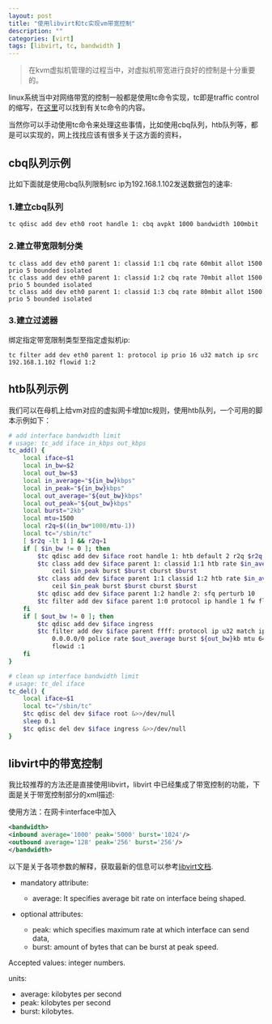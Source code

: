 ```yaml
---
layout: post
title: "使用libvirt和tc实现vm带宽控制"
description: ""
categories: [virt]
tags: [libvirt, tc, bandwidth ]
---
```


> 在kvm虚拟机管理的过程当中，对虚拟机带宽进行良好的控制是十分重要的。



linux系统当中对网络带宽的控制一般都是使用tc命令实现，tc即是traffic control的缩写，在[这里](http://linux-ip.net/articles/Traffic-Control-HOWTO/)可以找到有关tc命令的内容。

当然你可以手动使用tc命令来处理这些事情，比如使用cbq队列，htb队列等，都是可以实现的，网上找找应该有很多关于这方面的资料，

## cbq队列示例
比如下面就是使用cbq队列限制src ip为192.168.1.102发送数据包的速率:

### 1.建立cbq队列
```
tc qdisc add dev eth0 root handle 1: cbq avpkt 1000 bandwidth 100mbit
```
### 2.建立带宽限制分类
```
tc class add dev eth0 parent 1: classid 1:1 cbq rate 60mbit allot 1500 prio 5 bounded isolated
tc class add dev eth0 parent 1: classid 1:2 cbq rate 70mbit allot 1500 prio 5 bounded isolated
tc class add dev eth0 parent 1: classid 1:3 cbq rate 80mbit allot 1500 prio 5 bounded isolated
```

### 3.建立过滤器

绑定指定带宽限制类型至指定虚拟机ip:
```
tc filter add dev eth0 parent 1: protocol ip prio 16 u32 match ip src 192.168.1.102 flowid 1:2
```

## htb队列示例
我们可以在母机上给vm对应的虚拟网卡增加tc规则，使用htb队列，一个可用的脚本示例如下：

~~~bash
# add interface bandwidth limit
# usage: tc_add iface in_kbps out_kbps
tc_add() {
    local iface=$1
    local in_bw=$2
    local out_bw=$3
    local in_average="${in_bw}kbps"
    local in_peak="${in_bw}kbps"
    local out_average="${out_bw}kbps"
    local out_peak="${out_bw}kbps"
    local burst="2kb"
    local mtu=1500
    local r2q=$((in_bw*1000/mtu-1))
    local tc="/sbin/tc"
    [ $r2q -lt 1 ] && r2q=1
    if [ $in_bw != 0 ]; then
        $tc qdisc add dev $iface root handle 1: htb default 2 r2q $r2q
        $tc class add dev $iface parent 1: classid 1:1 htb rate $in_average \
            ceil $in_peak burst $burst cburst $burst
        $tc class add dev $iface parent 1:1 classid 1:2 htb rate $in_average \
            ceil $in_peak burst $burst cburst $burst
        $tc qdisc add dev $iface parent 1:2 handle 2: sfq perturb 10
        $tc filter add dev $iface parent 1:0 protocol ip handle 1 fw flowid 1
    fi
    if [ $out_bw != 0 ]; then
        $tc qdisc add dev $iface ingress
        $tc filter add dev $iface parent ffff: protocol ip u32 match ip src \
            0.0.0.0/0 police rate $out_average burst ${out_bw}kb mtu 64kb drop \
            flowid :1
    fi
}

# clean up interface bandwidth limit
# usage: tc_del iface
tc_del() {
    local iface=$1
    local tc="/sbin/tc"
    $tc qdisc del dev $iface root &>>/dev/null
    sleep 0.1
    $tc qdisc del dev $iface ingress &>>/dev/null
}

~~~

## libvirt中的带宽控制
我比较推荐的方法还是直接使用libvirt，libvirt 中已经集成了带宽控制的功能，下面是关于带宽控制部分的xml描述:

使用方法：在网卡interface中加入
~~~xml
<bandwidth>
<inbound average='1000' peak='5000' burst='1024'/>
<outbound average='128' peak='256' burst='256'/>
</bandwidth>
~~~

以下是关于各项参数的解释，获取最新的信息可以参考[libvirt文档](http://www.libvirt.org/).

* mandatory attribute:
  * average: It specifies average bit rate on interface being shaped.

* optional attributes:
  * peak: which specifies maximum rate at which interface can send data,
  * burst: amount of bytes that can be burst at peak speed.

Accepted values: integer numbers.

units:
* average: kilobytes per second
* peak: kilobytes per second
* burst: kilobytes.
